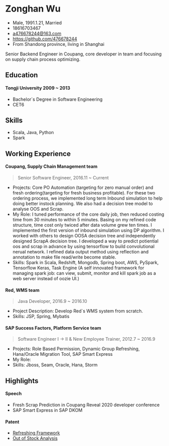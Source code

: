 <!-- The (first) h1 will be used as the <title> of the HTML page -->
# Zonghan Wu

<!-- The unordered list immediately after the h1 will be formatted on a single
line. It is intended to be used for contact details -->

- Male, 1991.1.21, Married
- 18616703467
- <a476678244@163.com>
- <https://github.com/476678244>
- From Shandong province, living in Shanghai

Senior Backend Engineer in Coupang, core developer in team and focusing on supply chain process optimizing.

## Education
         
#### <span>Tongji University</span> <span>2009 ~ 2013</span>
- Bachelor`s Degree in Software Engineering
- CET6

## Skills

- Scala, Java, Python
- Spark

## Working Experience

#### Coupang, Supply Chain Management team
> Senior Software Engineer, 2016.11 ~ Current
- Projects: Core PO Automation (targeting for zero manual order) and fresh ordering(targeting for fresh business profitable). For these two ordering process, we implemented long term Inbound simulation to help doing better instock planning. We also had a decision tree model to analyse OOS and Scrap.
- My Role: I tuned performance of the core daily job, then reduced costing time from 30 minutes to within 5 minutes.  Basing on my refined code structure, time cost only twiced after data volume grew ten times.  I implemented the first version of inbound simulation using DP algorithm.  I worked with others to design OOSA decision tree and independently designed ScrapA decision tree.  I developed a way to predict potiential oos and scrap in advance by using tensorflow to build convolutional nerual network.  I refined data output method using reflection and annotation to make file read/write become stable. 
- Skills: Spark in Scala, Redshift, Mongodb, Spring boot, AWS, PySpark, Tensorflow Keras, Task Engine (A self innovated framework for managing spark job: can view, submit, monitor and kill spark job as a web server instead of oozie UI.)

#### Red, WMS team 
> Java Developer, 2016.9 ~ 2016.10
- Project Description: Develop Red`s WMS system from scratch.
- Skills: JSP, Spring, Mybatis


#### SAP Success Factors, Platform Service team 
> Software Engineer I -> II & New Employee Trainer, 2012.7 ~ 2016.9
- Projects: Role Based Permission, Dynamic Group Refreshing, Hana/Oracle Migration Tool, SAP Smart Express
- My Role:
- Skills: Jboss, Seam, Oracle, Hana, Storm

## Highlights
#### Speech
- Fresh Scrap Prediction in Coupang Reveal 2020 developer conference
- SAP Smart Express in SAP DKOM

#### Patent
- [Refreshing Framework](https://patft.uspto.gov/netacgi/nph-Parser?Sect1=PTO2&Sect2=HITOFF&p=1&u=%2Fnetahtml%2FPTO%2Fsearch-bool.html&r=2&f=G&l=50&co1=AND&d=PTXT&s1=%22Wu%3B+Zonghan%22&OS=%22Wu;+Zonghan%22&RS=%22Wu;+Zonghan%22)
- [Out of Stock Analysis](https://patft.uspto.gov/netacgi/nph-Parser?Sect1=PTO2&Sect2=HITOFF&p=1&u=%2Fnetahtml%2FPTO%2Fsearch-bool.html&r=1&f=G&l=50&co1=AND&d=PTXT&s1=%22Wu%3B+Zonghan%22&OS=%22Wu;+Zonghan%22&RS=%22Wu;+Zonghan%22)

